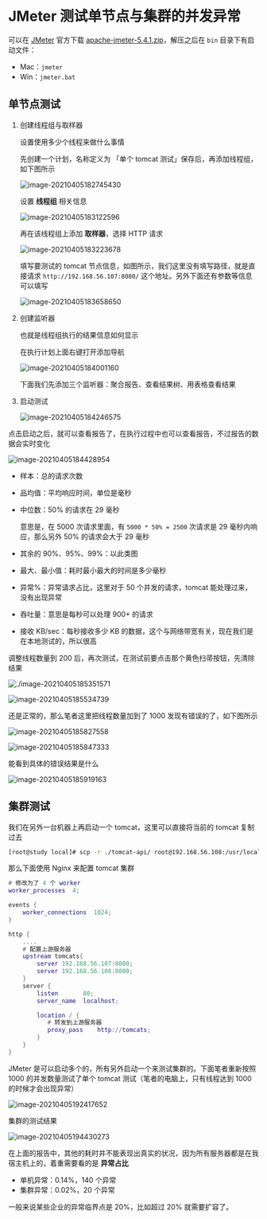 # JMeter 测试单节点与集群的并发异常

可以在 [JMeter](https://jmeter.apache.org/index.html) 官方下载 [apache-jmeter-5.4.1.zip](https://mirrors.tuna.tsinghua.edu.cn/apache//jmeter/binaries/apache-jmeter-5.4.1.zip)，解压之后在 `bin` 目录下有启动文件：

- Mac：`jmeter`
- Win：`jmeter.bat`

## 单节点测试

1. 创建线程组与取样器

   设置使用多少个线程来做什么事情

   先创建一个计划，名称定义为 「单个 tomcat 测试」保存后，再添加线程组，如下图所示

   ![image-20210405182745430](./assets/image-20210405182745430.png)

   设置 **线程组** 相关信息

   ![image-20210405183122596](./assets/image-20210405183122596.png)

   再在该线程组上添加 **取样器**，选择 HTTP 请求

   ![image-20210405183223678](./assets/image-20210405183223678.png)

   填写要测试的 tomcat 节点信息，如图所示，我们这里没有填写路径，就是直接请求 `http://192.168.56.107:8080/` 这个地址。另外下面还有参数等信息可以填写

   ![image-20210405183658650](./assets/image-20210405183658650.png)

2. 创建监听器

   也就是线程组执行的结果信息如何显示

   在执行计划上面右键打开添加导航

   ![image-20210405184001160](./assets/image-20210405184001160.png)

   下面我们先添加三个监听器：聚合报告、查看结果树、用表格查看结果

3. 启动测试

   ![image-20210405184246575](./assets/image-20210405184246575.png)

点击启动之后，就可以查看报告了，在执行过程中也可以查看报告，不过报告的数据会实时变化

![image-20210405184428954](./assets/image-20210405184428954.png)

- 样本：总的请求次数

- 品均值：平均响应时间，单位是毫秒

- 中位数：50% 的请求在 29 毫秒

  意思是，在 5000 次请求里面，有 `5000 * 50% = 2500` 次请求是 29 毫秒内响应，那么另外 50% 的请求会大于 29 毫秒  

- 其余的 90%、95%、99%：以此类图

- 最大、最小值：耗时最小最大的时间是多少毫秒

- 异常%：异常请求占比，这里对于 50 个并发的请求，tomcat 能处理过来，没有出现异常

- 吞吐量：意思是每秒可以处理 900+ 的请求

- 接收 KB/sec：每秒接收多少 KB 的数据，这个与网络带宽有关，现在我们是在本地测试的，所以很高

调整线程数量到 200 后，再次测试，在测试前要点击那个黄色扫帚按钮，先清除结果

 ![./image-20210405185351571](assets/image-20210405185351571.png)

![image-20210405185534739](./assets/image-20210405185534739.png)

还是正常的，那么笔者这里把线程数量加到了 1000 发现有错误的了，如下图所示

![image-20210405185827558](./assets/image-20210405185827558.png)

![image-20210405185847333](./assets/image-20210405185847333.png)

能看到具体的错误结果是什么

![image-20210405185919163](./assets/image-20210405185919163.png)

## 集群测试

我们在另外一台机器上再启动一个 tomcat，这里可以直接将当前的 tomcat 复制过去

```bash
[root@study local]# scp -r ./tomcat-api/ root@192.168.56.108:/usr/local/
```

那么下面使用 Nginx 来配置 tomcat 集群

```lua
# 修改为了 4 个 worker
worker_processes  4;

events {
    worker_connections  1024;
}

http {
    ....
    # 配置上游服务器
    upstream tomcats{
        server 192.168.56.107:8080;
        server 192.168.56.108:8080;
    }
    server {
        listen       80;
        server_name  localhost;

        location / {
           # 转发到上游服务器
           proxy_pass    http://tomcats;
        }
    }
}
```

JMeter 是可以启动多个的，所有另外启动一个来测试集群的。下面笔者重新按照 1000 的并发数量测试了单个 tomcat 测试（笔者的电脑上，只有线程达到 1000 的时候才会出现异常）

![image-20210405192417652](./assets/image-20210405192417652.png)

集群的测试结果

![image-20210405194430273](./assets/image-20210405194430273.png)

在上面的报告中，其他的耗时并不能表现出真实的状况，因为所有服务器都是在我宿主机上的，着重需要看的是 **异常占比**

- 单机异常：0.14%，140 个异常
- 集群异常：0.02%，20 个异常

一般来说某些企业的异常临界点是 20%，比如超过 20% 就需要扩容了。